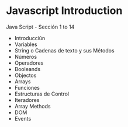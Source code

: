 # Javascript Introduction
Java Script - Sección 1 to 14

- Introducciún
- Variables
- String o Cadenas de texto y sus Métodos
- Números
- Operadores
- Booleands
- Objectos
- Arrays
- Funciones
- Estructuras de Control
- Iteradores
- Array Methods
- DOM
- Events

